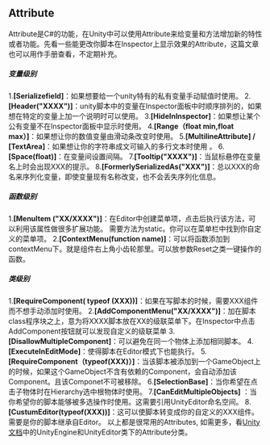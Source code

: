 ## Attribute
Attribute是C#的功能，在Unity中可以使用Attribute来给变量和方法增加新的特性或者功能。先看一些能更改你脚本在Inspector上显示效果的Attribute，这篇文章也可以用作手册查看，不定期补充。

##### 变量级别

1.**[Serializefield]**：如果想要给一个unity特有的私有变量手动赋值时使用。
2.**[Header("XXXX")]**：unity脚本中的变量在Inspector面板中时顺序排列的，如果想在特定的变量上加一个说明时可以使用。
3.**[HideInInspector]**：如果想让某个公有变量不在Inspector面板中显示时使用。
4.**[Range（float min,float max）]**：如果想让你的数值变量由滑动条改变时使用。
5.**[MultilineAttribute] / [TextArea]**：如果想让你的字符串成文可输入的多行文本时使用 。
6.**[Space(float)]**：在变量间设置间隔。
7.**[Tooltip("XXXX")]**：当鼠标悬停在变量名上时会出现XXX的提示。
8.**[FormerlySerializedAs("XXX")]**：总以XXX的命名来序列化变量，即使变量现有名称改变，也不会丢失序列化信息。

##### 函数级别
   1.**[MenuItem ("XX/XXXX")]**：在Editor中创建菜单项，点击后执行该方法，可以利用该属性做很多扩展功能。 需要方法为static。你可以在菜单栏中找到你自定义的菜单项。
    2.**[ContextMenu(function name)]**：可以将函数添加到contextMenu下。就是组件右上角小齿轮那里。可以放参数Reset之类一键操作的函数。

#####  类级别
   1.**[RequireComponent( typeof (XXX))]**：如果在写脚本的时候，需要XXX组件而不想手动添加时使用。
    2.**[AddComponentMenu("XX/XXXX")]**：加在脚本class程序块之上，意为将XXXX脚本放在XX的级联菜单下。在Inspector中点击AddComponent按钮就可以发现自定义的级联菜单
    3.**[DisallowMultipleComponent]**：可以避免在同一个物体上添加相同脚本。
    4.**[ExecuteInEditMode]**：使得脚本在Editor模式下也能执行。
    5.**[RequireComponent（typeof(XXX)）]**：当该脚本被添加到一个GameObject上的时候，如果这个GameObject不含有依赖的Component，会自动添加该Component。且该Componet不可被移除。
    6.**[SelectionBase]**：当你希望在点击子物体时在Hierarchy选中根物体时使用。
    7.**[CanEditMultipleObjects]** ：当你希望你的脚本能够被多选操作时使用。这需要引用UnityEditor命名空间。
    8.**[CustumEditor(typeof(XXX))]**：这可以使脚本转变成你的自定义的XXX组件。需要是你的脚本继承自Editor。
以上都是很常用的Attributes, 如需更多，看[Unity文档](https://docs.unity3d.com/ScriptReference/index.html)中的UnityEngine和UnityEditor类下的Attribute分类。

